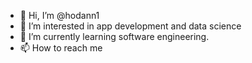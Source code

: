 - 👋 Hi, I’m @hodann1
- 👀 I’m interested in app development and data science 
- 🌱 I’m currently learning software engineering.
- 📫 How to reach me 

<!---
hodann1/hodann1 is a ✨ special ✨ repository because its `README.md` (this file) appears on your GitHub profile.
You can click the Preview link to take a look at your changes.
--->

